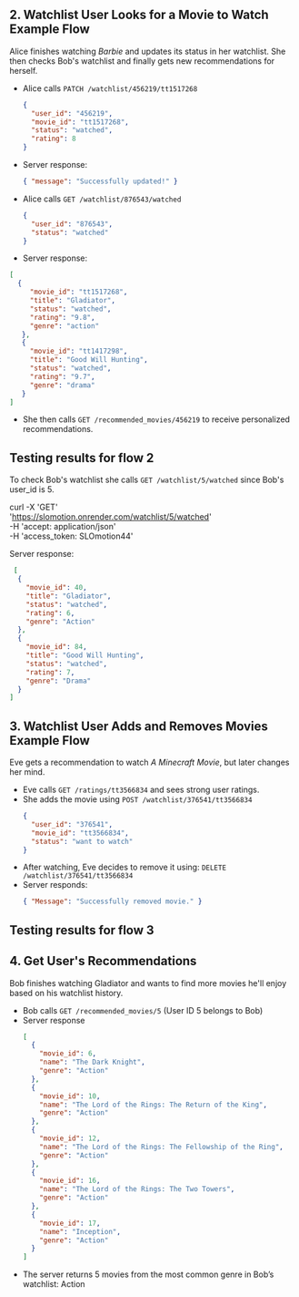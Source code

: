 ## 2. Watchlist User Looks for a Movie to Watch Example Flow
Alice finishes watching *Barbie* and updates its status in her watchlist. She then checks Bob's watchlist and finally gets new recommendations for herself.

- Alice calls `PATCH /watchlist/456219/tt1517268`
  ```json
  {
    "user_id": "456219",
    "movie_id": "tt1517268",
    "status": "watched",
    "rating": 8
  }
  ```
- Server response:
  ```json
  { "message": "Successfully updated!" }
  ```
- Alice calls `GET /watchlist/876543/watched`
  ```json
  {
    "user_id": "876543",
    "status": "watched"
  }
  ```
- Server response:
 ```json
 [
   {
      "movie_id": "tt1517268",
      "title": "Gladiator",
      "status": "watched",
      "rating": "9.8",
      "genre": "action"
    },
    {
      "movie_id": "tt1417298",
      "title": "Good Will Hunting",
      "status": "watched",
      "rating": "9.7",
      "genre": "drama"
    }
 ]
``` 
- She then calls `GET /recommended_movies/456219` to receive personalized recommendations.

## Testing results for flow 2

To check Bob's watchlist she calls `GET /watchlist/5/watched` since Bob's user_id is 5.

curl -X 'GET' \
  'https://slomotion.onrender.com/watchlist/5/watched' \
  -H 'accept: application/json' \
  -H 'access_token: SLOmotion44'

Server response:
```json
 [
  {
    "movie_id": 40,
    "title": "Gladiator",
    "status": "watched",
    "rating": 6,
    "genre": "Action"
  },
  {
    "movie_id": 84,
    "title": "Good Will Hunting",
    "status": "watched",
    "rating": 7,
    "genre": "Drama"
  }
]
```

## 3. Watchlist User Adds and Removes Movies Example Flow
Eve gets a recommendation to watch *A Minecraft Movie*, but later changes her mind.

- Eve calls `GET /ratings/tt3566834` and sees strong user ratings.
- She adds the movie using `POST /watchlist/376541/tt3566834`
  ```json
  {
    "user_id": "376541",
    "movie_id": "tt3566834",
    "status": "want to watch"
  }
  ```
- After watching, Eve decides to remove it using:
  `DELETE /watchlist/376541/tt3566834`
- Server responds:
  ```json
  { "Message": "Successfully removed movie." }
  ```

## Testing results for flow 3


## 4. Get User's Recommendations
Bob finishes watching Gladiator and wants to find more movies he'll enjoy based on his watchlist history.

- Bob calls `GET /recommended_movies/5` (User ID 5 belongs to Bob)
- Server response
  ```json
  [
    {
      "movie_id": 6,
      "name": "The Dark Knight",
      "genre": "Action"
    },
    {
      "movie_id": 10,
      "name": "The Lord of the Rings: The Return of the King",
      "genre": "Action"
    },
    {
      "movie_id": 12,
      "name": "The Lord of the Rings: The Fellowship of the Ring",
      "genre": "Action"
    },
    {
      "movie_id": 16,
      "name": "The Lord of the Rings: The Two Towers",
      "genre": "Action"
    },
    {
      "movie_id": 17,
      "name": "Inception",
      "genre": "Action"
    }
  ]
  ```
- The server returns 5 movies from the most common genre in Bob’s watchlist: Action

